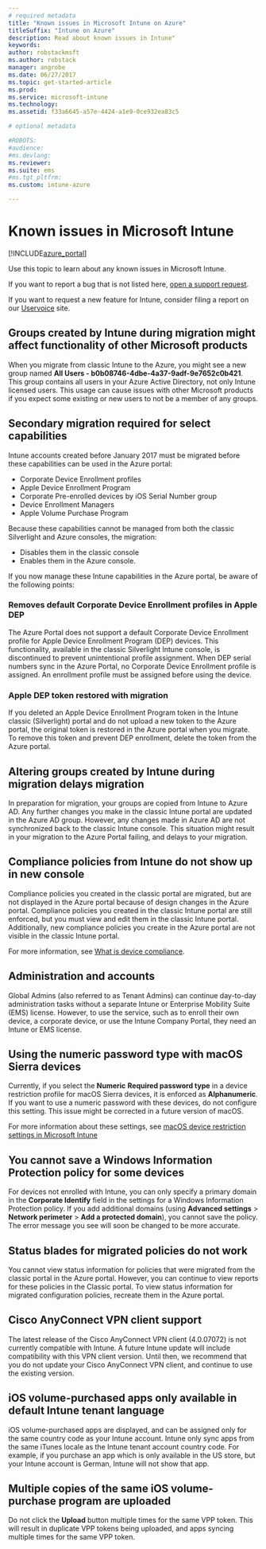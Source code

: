 ```yaml
---
# required metadata
title: "Known issues in Microsoft Intune on Azure"
titleSuffix: "Intune on Azure"
description: Read about known issues in Intune"
keywords:
author: robstackmsft
ms.author: robstack
manager: angrobe
ms.date: 06/27/2017
ms.topic: get-started-article
ms.prod:
ms.service: microsoft-intune
ms.technology:
ms.assetid: f33a6645-a57e-4424-a1e9-0ce932ea83c5

# optional metadata

#ROBOTS:
#audience:
#ms.devlang:
ms.reviewer:
ms.suite: ems
#ms.tgt_pltfrm:
ms.custom: intune-azure

---
```


# Known issues in Microsoft Intune


[!INCLUDE[azure_portal](./includes/azure_portal.md)]


Use this topic to learn about any known issues in Microsoft Intune.

If you want to report a bug that is not listed here, [open a support request](get-support.md).

If you want to request a new feature for Intune, consider filing a report on our [Uservoice](https://microsoftintune.uservoice.com/forums/291681-ideas/category/189016-azure-admin-console) site.

## Groups created by Intune during migration might affect functionality of other Microsoft products

When you migrate from classic Intune to the Azure, you might see a new group named **All Users - b0b08746-4dbe-4a37-9adf-9e7652c0b421**. This group contains all users in your Azure Active Directory, not only Intune licensed users. This usage can cause issues with other Microsoft products if you expect some existing or new users to not be a member of any groups.

## Secondary migration required for select capabilities

Intune accounts created before January 2017 must be migrated before these capabilities can be used in the Azure portal:

- Corporate Device Enrollment profiles
- Apple Device Enrollment Program
- Corporate Pre-enrolled devices by iOS Serial Number group
- Device Enrollment Managers
- Apple Volume Purchase Program

Because these capabilities cannot be managed from both the classic Silverlight and Azure consoles, the migration:
- Disables them in the classic console
- Enables them in the Azure console.  

If you now manage these Intune capabilities in the Azure portal, be aware of the following points:

### Removes default Corporate Device Enrollment profiles in Apple DEP
The Azure Portal does not support a default Corporate Device Enrollment profile for Apple Device Enrollment Program (DEP) devices. This functionality, available in the classic Silverlight Intune console, is discontinued to prevent unintentional profile assignment. When DEP serial numbers sync in the Azure Portal, no Corporate Device Enrollment profile is assigned. An enrollment profile must be assigned before using the device.

### Apple DEP token restored with migration

If you deleted an Apple Device Enrollment Program token in the Intune classic (Silverlight) portal and do not upload a new token to the Azure portal, the original token is restored in the Azure portal when you migrate. To remove this token and prevent DEP enrollment, delete the token from the Azure portal. 

## Altering groups created by Intune during migration delays migration

In preparation for migration, your groups are copied from Intune to Azure AD. Any further changes you make in the classic Intune portal are updated in the Azure AD group. However, any changes made in Azure AD are not synchronized back to the classic Intune console. This situation might result in your migration to the Azure Portal failing, and delays to your migration.

## Compliance policies from Intune do not show up in new console

Compliance policies you created in the classic portal are migrated, but are not displayed in the Azure portal because of design changes in the Azure portal. Compliance policies you created in the classic Intune portal are still enforced, but you must view and edit them in the classic Intune portal.
Additionally, new compliance policies you create in the Azure portal are not visible in the classic Intune portal.

For more information, see [What is device compliance](device-compliance.md).

## Administration and accounts

Global Admins (also referred to as Tenant Admins) can continue day-to-day administration tasks without a separate Intune or Enterprise Mobility Suite (EMS) license. However, to use the service, such as to enroll their own device, a corporate device, or use the Intune Company Portal, they need an Intune or EMS license.

## Using the numeric password type with macOS Sierra devices

Currently, if you select the **Numeric** **Required password type** in a device restriction profile for macOS Sierra devices, it is enforced as **Alphanumeric**. If you want to use a numeric password with these devices, do not configure this setting.
This issue might be corrected in a future version of macOS.

For more information about these settings, see [macOS device restriction settings in Microsoft Intune](device-restrictions-macos.md)

## You cannot save a Windows Information Protection policy for some devices

For devices not enrolled with Intune, you can only specify a primary domain in the **Corporate Identify** field in the settings for a Windows Information Protection policy.
If you add additional domains (using **Advanced settings** > **Network perimeter** > **Add a protected domain**), you cannot save the policy. The error message you see will soon be changed to be more accurate.

## Status blades for migrated policies do not work

You cannot view status information for policies that were migrated from the classic portal in the Azure portal. However, you can continue to view reports for these policies in the Classic portal.
To view status information for migrated configuration policies, recreate them in the Azure portal.

## Cisco AnyConnect VPN client support
 
The latest release of the Cisco AnyConnect VPN client (4.0.07072) is not currently compatible with Intune. 
A future Intune update will include compatibility with this VPN client version. Until then, we recommend that you do not update your Cisco AnyConnect VPN client, and continue to use the existing version.

## iOS volume-purchased apps only available in default Intune tenant language
iOS volume-purchased apps are displayed, and can be assigned only for the same country code as your Intune account. Intune only sync apps from the same iTunes locale as the Intune tenant account country code. For example, if you purchase an app which is only available in the US store, but your Intune account is German, Intune will not show that app.

## Multiple copies of the same iOS volume-purchase program are uploaded
Do not click the **Upload** button multiple times for the same VPP token. This will result in duplicate VPP tokens being uploaded, and apps syncing multiple times for the same VPP token.  
